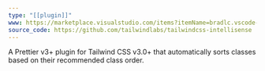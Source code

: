 ```yaml
---
type: "[[plugin]]"
www: https://marketplace.visualstudio.com/items?itemName=bradlc.vscode-tailwindcss
source_code: https://github.com/tailwindlabs/tailwindcss-intellisense
---
```

A Prettier v3+ plugin for Tailwind CSS v3.0+ that automatically sorts classes based on their recommended class order.